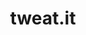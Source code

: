 ---
layout: portfolio_entry
url-title: tweat.it
title: tweat.it
image: http://placehold.it/300x300
desc: The easiest way to find a food truck near you in NYC. I created the Android version.
site-url: http://tweat.it/about#about
---